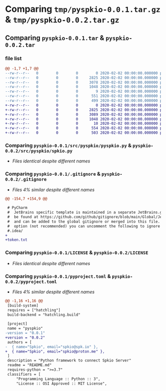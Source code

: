 # Comparing `tmp/pyspkio-0.0.1.tar.gz` & `tmp/pyspkio-0.0.2.tar.gz`

## Comparing `pyspkio-0.0.1.tar` & `pyspkio-0.0.2.tar`

### file list

```diff
@@ -1,7 +1,7 @@
--rw-r--r--   0        0        0        0 2020-02-02 00:00:00.000000 pyspkio-0.0.1/src/pyspkio/__init__.py
--rw-r--r--   0        0        0     2825 2020-02-02 00:00:00.000000 pyspkio-0.0.1/src/pyspkio/pyspkio.py
--rw-r--r--   0        0        0     3078 2020-02-02 00:00:00.000000 pyspkio-0.0.1/.gitignore
--rw-r--r--   0        0        0     1048 2020-02-02 00:00:00.000000 pyspkio-0.0.1/LICENSE
--rw-r--r--   0        0        0        9 2020-02-02 00:00:00.000000 pyspkio-0.0.1/README.md
--rw-r--r--   0        0        0      551 2020-02-02 00:00:00.000000 pyspkio-0.0.1/pyproject.toml
--rw-r--r--   0        0        0      499 2020-02-02 00:00:00.000000 pyspkio-0.0.1/PKG-INFO
+-rw-r--r--   0        0        0        0 2020-02-02 00:00:00.000000 pyspkio-0.0.2/src/pyspkio/__init__.py
+-rw-r--r--   0        0        0     2825 2020-02-02 00:00:00.000000 pyspkio-0.0.2/src/pyspkio/spkio.py
+-rw-r--r--   0        0        0     3089 2020-02-02 00:00:00.000000 pyspkio-0.0.2/.gitignore
+-rw-r--r--   0        0        0     1048 2020-02-02 00:00:00.000000 pyspkio-0.0.2/LICENSE
+-rw-r--r--   0        0        0       10 2020-02-02 00:00:00.000000 pyspkio-0.0.2/README.md
+-rw-r--r--   0        0        0      554 2020-02-02 00:00:00.000000 pyspkio-0.0.2/pyproject.toml
+-rw-r--r--   0        0        0      503 2020-02-02 00:00:00.000000 pyspkio-0.0.2/PKG-INFO
```

### Comparing `pyspkio-0.0.1/src/pyspkio/pyspkio.py` & `pyspkio-0.0.2/src/pyspkio/spkio.py`

 * *Files identical despite different names*

### Comparing `pyspkio-0.0.1/.gitignore` & `pyspkio-0.0.2/.gitignore`

 * *Files 4% similar despite different names*

```diff
@@ -154,7 +154,9 @@
 
 # PyCharm
 #  JetBrains specific template is maintained in a separate JetBrains.gitignore that can
 #  be found at https://github.com/github/gitignore/blob/main/Global/JetBrains.gitignore
 #  and can be added to the global gitignore or merged into this file.  For a more nuclear
 #  option (not recommended) you can uncomment the following to ignore the entire idea folder.
 #.idea/
+
+token.txt
```

### Comparing `pyspkio-0.0.1/LICENSE` & `pyspkio-0.0.2/LICENSE`

 * *Files identical despite different names*

### Comparing `pyspkio-0.0.1/pyproject.toml` & `pyspkio-0.0.2/pyproject.toml`

 * *Files 4% similar despite different names*

```diff
@@ -1,16 +1,16 @@
 [build-system]
 requires = ["hatchling"]
 build-backend = "hatchling.build"
 
 [project]
 name = "pyspkio"
-version = "0.0.1"
+version = "0.0.2"
 authors = [
-  { name="Spkio", email="spkio@spk.io" },
+  { name="Spkio", email="spkio@proton.me" },
 ]
 description = "Python framework to connect Spkio Server"
 readme = "README.md"
 requires-python = ">=3.7"
 classifiers = [
     "Programming Language :: Python :: 3",
     "License :: OSI Approved :: MIT License",
```

